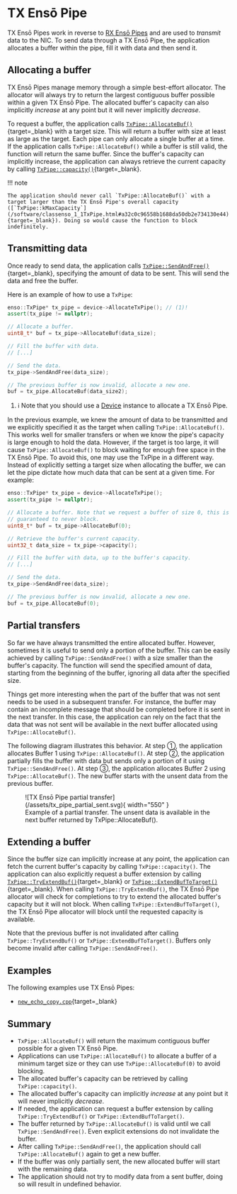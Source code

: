 
# TX Ensō Pipe

TX Ensō Pipes work in reverse to [RX Ensō Pipes](rx_enso_pipe.md) and are used to *transmit* data to the NIC. To send data through a TX Ensō Pipe, the application allocates a buffer within the pipe, fill it with data and then send it.

## Allocating a buffer

TX Ensō Pipes manage memory through a simple best-effort allocator. The allocator will always try to return the largest contiguous buffer possible within a given TX Ensō Pipe. The allocated buffer's capacity can also implicitly *increase* at any point but it will never implicitly *decrease*.

To request a buffer, the application calls [`TxPipe::AllocateBuf()`](/software/classenso_1_1TxPipe.html#a9bdacc1ea56674adb385e296bb6fb04a){target=_blank} with a target size. This will return a buffer with size at least as large as the target. Each pipe can only allocate a single buffer at a time. If the application calls `TxPipe::AllocateBuf()` while a buffer is still valid, the function will return the same buffer. Since the buffer's capacity can implicitly increase, the application can always retrieve the current capacity by calling [`TxPipe::capacity()`](/software/classenso_1_1TxPipe.html#a657f7225e695b20cc71136747e276952){target=_blank}.


!!! note

    The application should never call `TxPipe::AllocateBuf()` with a target larger than the TX Ensō Pipe's overall capacity ([`TxPipe::kMaxCapacity`](/software/classenso_1_1TxPipe.html#a32c0c96558b1688da50db2e734130e44){target=_blank}). Doing so would cause the function to block indefinitely.



## Transmitting data

Once ready to send data, the application calls [`TxPipe::SendAndFree()`](/software/classenso_1_1TxPipe.html#a4f61c0c8b42904c58459dcde6e51ae0d){target=_blank}, specifying the amount of data to be sent. This will send the data and free the buffer.

Here is an example of how to use a `TxPipe`:

```cpp
enso::TxPipe* tx_pipe = device->AllocateTxPipe(); // (1)!
assert(tx_pipe != nullptr);

// Allocate a buffer.
uint8_t* buf = tx_pipe->AllocateBuf(data_size);

// Fill the buffer with data.
// [...]

// Send the data.
tx_pipe->SendAndFree(data_size);

// The previous buffer is now invalid, allocate a new one.
buf = tx_pipe.AllocateBuf(data_size2);

```

1. :information_source: Note that you should use a [Device](device.md) instance to allocate a TX Ensō Pipe.

In the previous example, we knew the amount of data to be transmitted and we explicitly specified it as the target when calling `TxPipe::AllocateBuf()`. This works well for smaller transfers or when we know the pipe's capacity is large enough to hold the data. However, if the target is too large, it will cause `TxPipe::AllocateBuf()` to block waiting for enough free space in the TX Ensō Pipe. To avoid this, one may use the TxPipe in a different way. Instead of explicitly setting a target size when allocating the buffer, we can let the pipe dictate how much data that can be sent at a given time. For example:

```cpp
enso::TxPipe* tx_pipe = device->AllocateTxPipe();
assert(tx_pipe != nullptr);

// Allocate a buffer. Note that we request a buffer of size 0, this is
// guaranteed to never block.
uint8_t* buf = tx_pipe->AllocateBuf(0);

// Retrieve the buffer's current capacity.
uint32_t data_size = tx_pipe->capacity();

// Fill the buffer with data, up to the buffer's capacity.
// [...]

// Send the data.
tx_pipe->SendAndFree(data_size);

// The previous buffer is now invalid, allocate a new one.
buf = tx_pipe.AllocateBuf(0);
```

## Partial transfers

So far we have always transmitted the entire allocated buffer. However, sometimes it is useful to send only a portion of the buffer. This can be easily achieved by calling `TxPipe::SendAndFree()` with a size smaller than the buffer's capacity. The function will send the specified amount of data, starting from the beginning of the buffer, ignoring all data after the specified size.

Things get more interesting when the part of the buffer that was not sent needs to be used in a subsequent transfer. For instance, the buffer may contain an incomplete message that should be completed before it is sent in the next transfer. In this case, the application can rely on the fact that the data that was not sent will be available in the next buffer allocated using `TxPipe::AllocateBuf()`.

The following diagram illustrates this behavior. At step ①, the application allocates Buffer 1 using `TxPipe::AllocateBuf()`. At step ②, the application partially fills the buffer with data but sends only a portion of it using `TxPipe::SendAndFree()`. At step ③, the application allocates Buffer 2 using `TxPipe::AllocateBuf()`. The new buffer starts with the unsent data from the previous buffer.

<figure markdown>
  ![TX Ensō Pipe partial transfer](/assets/tx_pipe_partial_sent.svg){ width="550" }
  <figcaption>Example of a partial transfer. The unsent data is available in the next buffer returned by TxPipe::AllocateBuf().</figcaption>
</figure>

## Extending a buffer

Since the buffer size can implicitly increase at any point, the application can fetch the current buffer's capacity by calling `TxPipe::capacity()`. The application can also explicitly request a buffer extension by calling [`TxPipe::TryExtendBuf()`](/software/classenso_1_1TxPipe.html#a8653a12e93e8899f831945d598940f2c){target=_blank} or [`TxPipe::ExtendBufToTarget()`](/software/classenso_1_1TxPipe.html#a07595636f9a03cb356d30fd7cd31e319){target=_blank}. When calling `TxPipe::TryExtendBuf()`, the TX Ensō Pipe allocator will check for completions to try to extend the allocated buffer's capacity but it will not block. When calling `TxPipe::ExtendBufToTarget()`, the TX Ensō Pipe allocator will block until the requested capacity is available.

Note that the previous buffer is not invalidated after calling `TxPipe::TryExtendBuf()` or `TxPipe::ExtendBufToTarget()`. Buffers only become invalid after calling `TxPipe::SendAndFree()`.


## Examples

The following examples use TX Ensō Pipes:

- [`new_echo_copy.cpp`](https://github.com/hsadok/enso/blob/master/software/examples/new_echo_copy.cpp){target=_blank}

## Summary

- `TxPipe::AllocateBuf()` will return the maximum contiguous buffer possible for a given TX Ensō Pipe.
- Applications can use `TxPipe::AllocateBuf()` to allocate a buffer of a minimum target size or they can use `TxPipe::AllocateBuf(0)` to avoid blocking.
- The allocated buffer's capacity can be retrieved by calling `TxPipe::capacity()`.
- The allocated buffer's capacity can implicitly *increase* at any point but it will never implicitly *decrease*.
- If needed, the application can request a buffer extension by calling `TxPipe::TryExtendBuf()` or `TxPipe::ExtendBufToTarget()`.
- The buffer returned by `TxPipe::AllocateBuf()` is valid until we call `TxPipe::SendAndFree()`. Even explicit extensions do not invalidate the buffer.
- After calling `TxPipe::SendAndFree()`, the application should call `TxPipe::AllocateBuf()` again to get a new buffer.
- If the buffer was only partially sent, the new allocated buffer will start with the remaining data.
- The application should not try to modify data from a sent buffer, doing so will result in undefined behavior.
